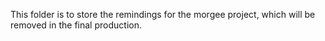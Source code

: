 This folder is to store the remindings for the morgee project, which will be removed in the final production.
